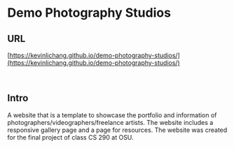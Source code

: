 # Demo Photography Studios


## URL
[https://kevinlichang.github.io/demo-photography-studios/](https://kevinlichang.github.io/demo-photography-studios/)

<br>

<!-- ABOUT THE PROJECT -->
## Intro
A website that is a template to showcase the portfolio and information of photographers/videographers/freelance artists. The website includes a responsive gallery page and a page for resources. The website was created for the final project of class CS 290 at OSU.

